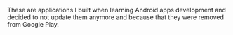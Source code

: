 These are applications I built when learning Android apps development and decided to not update them anymore and because that they were removed from Google Play.
